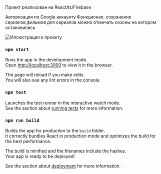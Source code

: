Проект реализован на React/ts/Firebase

Авторизация по Google аккаунту
Функционал, сохранение сериалов,фильмов для сериалов можно отмечать сезоны на котором остановились


![Иллюстрация к проекту](https://github.com/Bini29/SerialStore_react_ts_rtq-query/blob/master/src/assets/images/image.png?raw=true)
### `npm start`

Runs the app in the development mode.\
Open [http://localhost:3000](http://localhost:3000) to view it in the browser.

The page will reload if you make edits.\
You will also see any lint errors in the console.

### `npm test`

Launches the test runner in the interactive watch mode.\
See the section about [running tests](https://facebook.github.io/create-react-app/docs/running-tests) for more information.

### `npm run build`

Builds the app for production to the `build` folder.\
It correctly bundles React in production mode and optimizes the build for the best performance.

The build is minified and the filenames include the hashes.\
Your app is ready to be deployed!

See the section about [deployment](https://facebook.github.io/create-react-app/docs/deployment) for more information.


